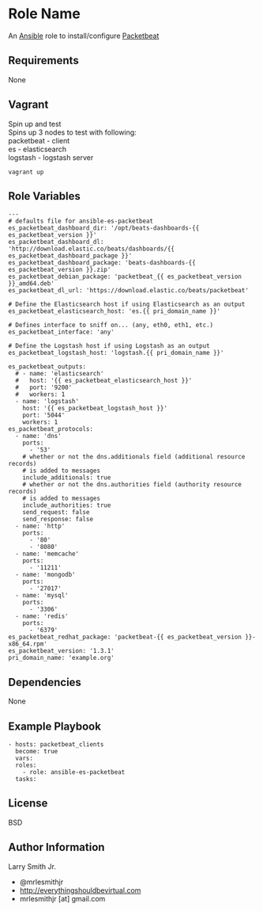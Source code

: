 Role Name
=========

An [Ansible] role to install/configure [Packetbeat]

Requirements
------------

None

Vagrant
-------
Spin up and test  
Spins up 3 nodes to test with following:  
packetbeat  - client  
es  - elasticsearch  
logstash  - logstash server  
```
vagrant up
```

Role Variables
--------------

```
---
# defaults file for ansible-es-packetbeat
es_packetbeat_dashboard_dir: '/opt/beats-dashboards-{{ es_packetbeat_version }}'
es_packetbeat_dashboard_dl: 'http://download.elastic.co/beats/dashboards/{{ es_packetbeat_dashboard_package }}'
es_packetbeat_dashboard_package: 'beats-dashboards-{{ es_packetbeat_version }}.zip'
es_packetbeat_debian_package: 'packetbeat_{{ es_packetbeat_version }}_amd64.deb'
es_packetbeat_dl_url: 'https://download.elastic.co/beats/packetbeat'

# Define the Elasticsearch host if using Elasticsearch as an output
es_packetbeat_elasticsearch_host: 'es.{{ pri_domain_name }}'

# Defines interface to sniff on... (any, eth0, eth1, etc.)
es_packetbeat_interface: 'any'

# Define the Logstash host if using Logstash as an output
es_packetbeat_logstash_host: 'logstash.{{ pri_domain_name }}'

es_packetbeat_outputs:
  # - name: 'elasticsearch'
  #   host: '{{ es_packetbeat_elasticsearch_host }}'
  #   port: '9200'
  #   workers: 1
  - name: 'logstash'
    host: '{{ es_packetbeat_logstash_host }}'
    port: '5044'
    workers: 1
es_packetbeat_protocols:
  - name: 'dns'
    ports:
      - '53'
    # whether or not the dns.additionals field (additional resource records)
    # is added to messages
    include_additionals: true
    # whether or not the dns.authorities field (authority resource records)
    # is added to messages
    include_authorities: true
    send_request: false
    send_response: false
  - name: 'http'
    ports:
      - '80'
      - '8080'
  - name: 'memcache'
    ports:
      - '11211'
  - name: 'mongodb'
    ports:
      - '27017'
  - name: 'mysql'
    ports:
      - '3306'
  - name: 'redis'
    ports:
      - '6379'
es_packetbeat_redhat_package: 'packetbeat-{{ es_packetbeat_version }}-x86_64.rpm'
es_packetbeat_version: '1.3.1'
pri_domain_name: 'example.org'
```

Dependencies
------------

None

Example Playbook
----------------

```
- hosts: packetbeat_clients
  become: true
  vars:
  roles:
    - role: ansible-es-packetbeat
  tasks:
```

License
-------

BSD

Author Information
------------------

Larry Smith Jr.
- @mrlesmithjr
- http://everythingshouldbevirtual.com
- mrlesmithjr [at] gmail.com

[Ansible]: <https://www.ansible.com>
[Packetbeat]: <https://www.elastic.co/products/beats/packetbeat>
